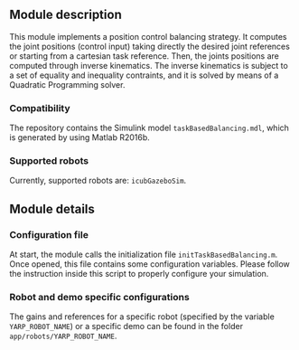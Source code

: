 ## Module description

This module implements a position control balancing strategy. It computes the joint positions (control input) taking directly the desired joint references or starting from a cartesian task reference. Then, the joints positions are computed through inverse kinematics. The inverse kinematics is subject to a set of equality and inequality contraints, and it is solved by means of a Quadratic Programming solver.

### Compatibility

The repository contains the Simulink model `taskBasedBalancing.mdl`, which is generated by using Matlab R2016b.

### Supported robots

Currently, supported robots are: `icubGazeboSim`.

## Module details

### Configuration file

At start, the module calls the initialization file `initTaskBasedBalancing.m`. Once opened, this file contains some configuration variables. Please follow the instruction inside this script to properly configure your simulation.

### Robot and demo specific configurations

The gains and references for a specific robot (specified by the variable `YARP_ROBOT_NAME`) or a specific demo can be found in the folder `app/robots/YARP_ROBOT_NAME`.

